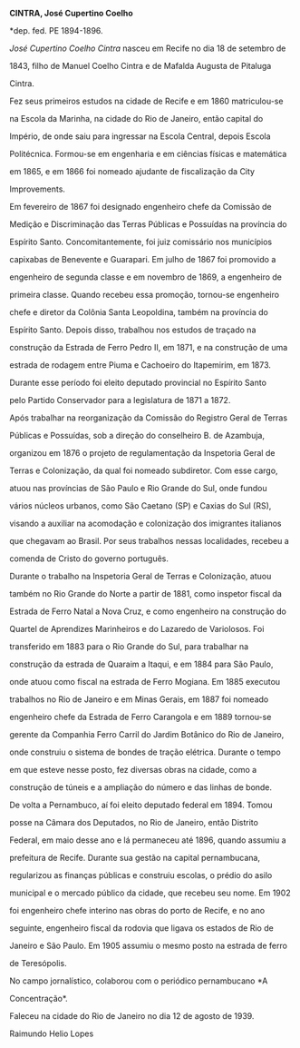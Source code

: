 **CINTRA, José Cupertino Coelho**



\*dep. fed. PE 1894-1896.



*José Cupertino Coelho Cintra* nasceu em Recife no dia 18 de setembro de

1843, filho de Manuel Coelho Cintra e de Mafalda Augusta de Pitaluga

Cintra.



Fez seus primeiros estudos na cidade de Recife e em 1860 matriculou-se

na Escola da Marinha, na cidade do Rio de Janeiro, então capital do

Império, de onde saiu para ingressar na Escola Central, depois Escola

Politécnica. Formou-se em engenharia e em ciências físicas e matemática

em 1865, e em 1866 foi nomeado ajudante de fiscalização da City

Improvements.



Em fevereiro de 1867 foi designado engenheiro chefe da Comissão de

Medição e Discriminação das Terras Públicas e Possuídas na província do

Espírito Santo. Concomitantemente, foi juiz comissário nos municípios

capixabas de Benevente e Guarapari. Em julho de 1867 foi promovido a

engenheiro de segunda classe e em novembro de 1869, a engenheiro de

primeira classe. Quando recebeu essa promoção, tornou-se engenheiro

chefe e diretor da Colônia Santa Leopoldina, também na província do

Espírito Santo. Depois disso, trabalhou nos estudos de traçado na

construção da Estrada de Ferro Pedro II, em 1871, e na construção de uma

estrada de rodagem entre Piuma e Cachoeiro do Itapemirim, em 1873.

Durante esse período foi eleito deputado provincial no Espírito Santo

pelo Partido Conservador para a legislatura de 1871 a 1872.



Após trabalhar na reorganização da Comissão do Registro Geral de Terras

Públicas e Possuídas, sob a direção do conselheiro B. de Azambuja,

organizou em 1876 o projeto de regulamentação da Inspetoria Geral de

Terras e Colonização, da qual foi nomeado subdiretor. Com esse cargo,

atuou nas províncias de São Paulo e Rio Grande do Sul, onde fundou

vários núcleos urbanos, como São Caetano (SP) e Caxias do Sul (RS),

visando a auxiliar na acomodação e colonização dos imigrantes italianos

que chegavam ao Brasil. Por seus trabalhos nessas localidades, recebeu a

comenda de Cristo do governo português.



Durante o trabalho na Inspetoria Geral de Terras e Colonização, atuou

também no Rio Grande do Norte a partir de 1881, como inspetor fiscal da

Estrada de Ferro Natal a Nova Cruz, e como engenheiro na construção do

Quartel de Aprendizes Marinheiros e do Lazaredo de Variolosos. Foi

transferido em 1883 para o Rio Grande do Sul, para trabalhar na

construção da estrada de Quaraim a Itaqui, e em 1884 para São Paulo,

onde atuou como fiscal na estrada de Ferro Mogiana. Em 1885 executou

trabalhos no Rio de Janeiro e em Minas Gerais, em 1887 foi nomeado

engenheiro chefe da Estrada de Ferro Carangola e em 1889 tornou-se

gerente da Companhia Ferro Carril do Jardim Botânico do Rio de Janeiro,

onde construiu o sistema de bondes de tração elétrica. Durante o tempo

em que esteve nesse posto, fez diversas obras na cidade, como a

construção de túneis e a ampliação do número e das linhas de bonde.



De volta a Pernambuco, aí foi eleito deputado federal em 1894. Tomou

posse na Câmara dos Deputados, no Rio de Janeiro, então Distrito

Federal, em maio desse ano e lá permaneceu até 1896, quando assumiu a

prefeitura de Recife. Durante sua gestão na capital pernambucana,

regularizou as finanças públicas e construiu escolas, o prédio do asilo

municipal e o mercado público da cidade, que recebeu seu nome. Em 1902

foi engenheiro chefe interino nas obras do porto de Recife, e no ano

seguinte, engenheiro fiscal da rodovia que ligava os estados de Rio de

Janeiro e São Paulo. Em 1905 assumiu o mesmo posto na estrada de ferro

de Teresópolis.



No campo jornalístico, colaborou com o periódico pernambucano *A

Concentração*.



Faleceu na cidade do Rio de Janeiro no dia 12 de agosto de 1939.



Raimundo Helio Lopes



